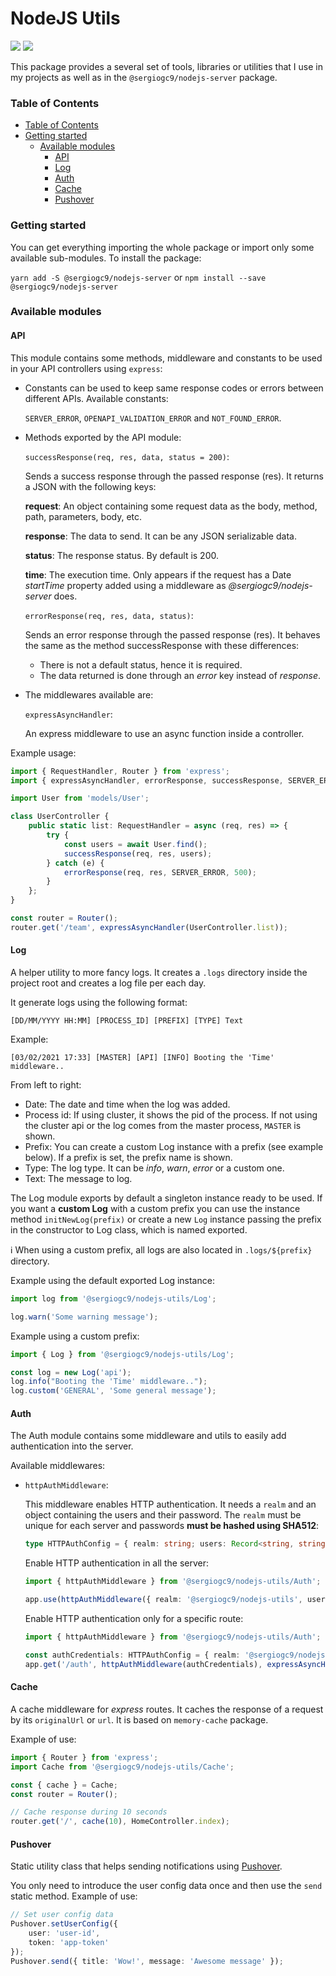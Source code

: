 # NodeJS Utils

![](https://badgen.net/npm/v/@sergiogc9/nodejs-utils?icon=npm&label)
![](https://github.com/sergiogc9/nodejs-server/workflows/Github%20Pipeline/badge.svg?branch=master)

This package provides a several set of tools, libraries or utilities that I use in my projects as well as in the `@sergiogc9/nodejs-server` package.

### Table of Contents

- [Table of Contents](#table-of-contents)
- [Getting started](#getting-started)
  - [Available modules](#available-modules)
    - [API](#api)
    - [Log](#log)
    - [Auth](#auth)
    - [Cache](#cache)
    - [Pushover](#pushover)

### Getting started

You can get everything importing the whole package or import only some available sub-modules. To install the package:

`yarn add -S @sergiogc9/nodejs-server` or `npm install --save @sergiogc9/nodejs-server`

### Available modules

#### API

This module contains some methods, middleware and constants to be used in your API controllers using `express`:

- Constants can be used to keep same response codes or errors between different APIs. Available constants:

  `SERVER_ERROR`, `OPENAPI_VALIDATION_ERROR` and `NOT_FOUND_ERROR`.

- Methods exported by the API module:

  `successResponse(req, res, data, status = 200)`:

  Sends a success response through the passed response (res). It returns a JSON with the following keys:

  **request**: An object containing some request data as the body, method, path, parameters, body, etc.

  **response**: The data to send. It can be any JSON serializable data.

  **status**: The response status. By default is 200.

  **time**: The execution time. Only appears if the request has a Date _startTime_ property added using a middleware as _@sergiogc9/nodejs-server_ does.

  `errorResponse(req, res, data, status)`:

  Sends an error response through the passed response (res). It behaves the same as the method successResponse with these differences:

  - There is not a default status, hence it is required.
  - The data returned is done through an _error_ key instead of _response_.

- The middlewares available are:

  `expressAsyncHandler`:

  An express middleware to use an async function inside a controller.

Example usage:

```ts
import { RequestHandler, Router } from 'express';
import { expressAsyncHandler, errorResponse, successResponse, SERVER_ERROR } from '@sergiogc9/nodejs-utils/Api';

import User from 'models/User';

class UserController {
	public static list: RequestHandler = async (req, res) => {
		try {
			const users = await User.find();
			successResponse(req, res, users);
		} catch (e) {
			errorResponse(req, res, SERVER_ERROR, 500);
		}
	};
}

const router = Router();
router.get('/team', expressAsyncHandler(UserController.list));
```

#### Log

A helper utility to more fancy logs. It creates a `.logs` directory inside the project root and creates a log file per each day.

It generate logs using the following format:

```
[DD/MM/YYYY HH:MM] [PROCESS_ID] [PREFIX] [TYPE] Text
```

Example:

```
[03/02/2021 17:33] [MASTER] [API] [INFO] Booting the 'Time' middleware..
```

From left to right:

- Date: The date and time when the log was added.
- Process id: If using cluster, it shows the pid of the process. If not using the cluster api or the log comes from the master process, `MASTER` is shown.
- Prefix: You can create a custom Log instance with a prefix (see example below). If a prefix is set, the prefix name is shown.
- Type: The log type. It can be _info_, _warn_, _error_ or a custom one.
- Text: The message to log.

The Log module exports by default a singleton instance ready to be used. If you want a **custom Log** with a custom prefix you can use the instance method `initNewLog(prefix)` or create a new `Log` instance passing the prefix in the constructor to Log class, which is named exported.

ℹ️ When using a custom prefix, all logs are also located in `.logs/${prefix}` directory.

Example using the default exported Log instance:

```ts
import log from '@sergiogc9/nodejs-utils/Log';

log.warn('Some warning message');
```

Example using a custom prefix:

```ts
import { Log } from '@sergiogc9/nodejs-utils/Log';

const log = new Log('api');
log.info("Booting the 'Time' middleware..");
log.custom('GENERAL', 'Some general message');
```

#### Auth

The Auth module contains some middleware and utils to easily add authentication into the server.

Available middlewares:

- `httpAuthMiddleware`:

  This middleware enables HTTP authentication. It needs a `realm` and an object containing the users and their password. The `realm` must be unique for each server and passwords **must be hashed using SHA512**:

  ```ts
  type HTTPAuthConfig = { realm: string; users: Record<string, string> };
  ```

  Enable HTTP authentication in all the server:

  ```ts
  import { httpAuthMiddleware } from '@sergiogc9/nodejs-utils/Auth';

  app.use(httpAuthMiddleware({ realm: '@sergiogc9/nodejs-utils', users: { user: 'SHA512 hash' } }));
  ```

  Enable HTTP authentication only for a specific route:

  ```ts
  import { httpAuthMiddleware } from '@sergiogc9/nodejs-utils/Auth';

  const authCredentials: HTTPAuthConfig = { realm: '@sergiogc9/nodejs-utils', users: { user: 'SHA512 hash' } };
  app.get('/auth', httpAuthMiddleware(authCredentials), expressAsyncHandler());
  ```

#### Cache

A cache middleware for _express_ routes. It caches the response of a request by its `originalUrl` or `url`. It is based on `memory-cache` package.

Example of use:

```ts
import { Router } from 'express';
import Cache from '@sergiogc9/nodejs-utils/Cache';

const { cache } = Cache;
const router = Router();

// Cache response during 10 seconds
router.get('/', cache(10), HomeController.index);
```

#### Pushover

Static utility class that helps sending notifications using [Pushover](https://pushover.net/).

You only need to introduce the user config data once and then use the `send` static method. Example of use:

```ts
// Set user config data
Pushover.setUserConfig({
	user: 'user-id',
	token: 'app-token'
});
Pushover.send({ title: 'Wow!', message: 'Awesome message' });
```

